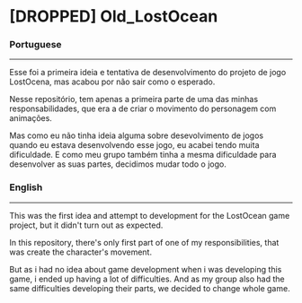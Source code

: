 # [DROPPED] Old_LostOcean
### Portuguese
-------------------
Esse foi a primeira ideia e tentativa de desenvolvimento do projeto de jogo LostOcena, mas acabou por não sair como o esperado.

Nesse repositório, tem apenas a primeira parte de uma das minhas responsabilidades, que era a de criar o movimento do personagem com animações.

Mas como eu não tinha ideia alguma sobre desevolvimento de jogos quando eu estava desenvolvendo esse jogo, eu acabei tendo muita dificuldade.
E como meu grupo também tinha a mesma dificuldade para desenvolver as suas partes, decidimos mudar todo o jogo.

### English
-------------------
This was the first idea and attempt to development for the LostOcean game project, but it didn't turn out as expected.

In this repository, there's only first part of one of my responsibilities, that was create the character's movement.

But as i had no idea about game development when i was developing this game, i ended up having a lot of difficulties.
And as my group also had the same difficulties developing their parts, we decided to change whole game.
